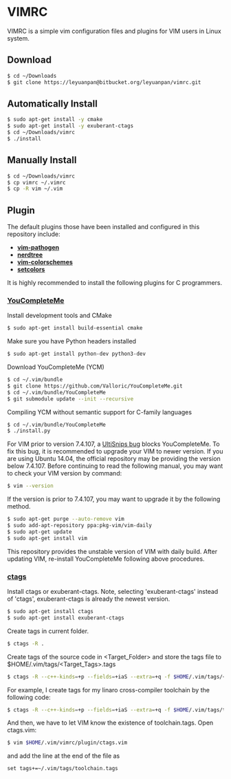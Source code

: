 # VIMRC #

VIMRC is a simple vim configuration files and plugins for VIM users in Linux system.

## Download ##
```bash
$ cd ~/Downloads
$ git clone https://leyuanpan@bitbucket.org/leyuanpan/vimrc.git
```

## Automatically Install ##
```bash
$ sudo apt-get install -y cmake
$ sudo apt-get install -y exuberant-ctags
$ cd ~/Downloads/vimrc
$ ./install
```

## Manually Install ##
```bash
$ cd ~/Downloads/vimrc
$ cp vimrc ~/.vimrc
$ cp -R vim ~/.vim
```

## Plugin ##
The default plugins those have been installed and configured in this repository include:

* [**vim-pathogen**](https://github.com/tpope/vim-pathogen)
* [**nerdtree**](https://github.com/scrooloose/nerdtree)
* [**vim-colorschemes**](https://github.com/flazz/vim-colorschemes)
* [**setcolors**](http://vim.wikia.com/wiki/Switch_color_schemes)

It is highly recommended to install the following plugins for C programmers.
### [**YouCompleteMe**](https://github.com/Valloric/YouCompleteMe) ###
Install development tools and CMake
```bash
$ sudo apt-get install build-essential cmake
```
Make sure you have Python headers installed
```bash
$ sudo apt-get install python-dev python3-dev
```
Download YouCompleteMe (YCM)
```bash
$ cd ~/.vim/bundle
$ git clone https://github.com/Valloric/YouCompleteMe.git
$ cd ~/.vim/bundle/YouCompleteMe
$ git submodule update --init --recursive
```
Compiling YCM without semantic support for C-family languages
```bash
$ cd ~/.vim/bundle/YouCompleteMe
$ ./install.py
```
For VIM prior to version 7.4.107, a [UltiSnips bug](https://github.com/Valloric/YouCompleteMe/issues/2337) blocks YouCompleteMe. To fix this bug, it is recommended to upgrade your VIM to newer version. If you are using Ubuntu 14.04, the official repository may be providing the version below 7.4.107. Before continuing to read the following manual, you may want to check your VIM version by command:
```bash
$ vim --version
```
If the version is prior to 7.4.107, you may want to upgrade it by the following method.
```bash
$ sudo apt-get purge --auto-remove vim
$ sudo add-apt-repository ppa:pkg-vim/vim-daily
$ sudo apt-get update
$ sudo apt-get install vim
```
This repository provides the unstable version of VIM with daily build. After updating VIM, re-install YouCompleteMe following above procedures.

### [**ctags**](http://ctags.sourceforge.net/) ###
Install ctags or exuberant-ctags. Note, selecting 'exuberant-ctags' instead of 'ctags', exuberant-ctags is already the newest version.
```bash
$ sudo apt-get install ctags
$ sudo apt-get install exuberant-ctags
```
Create tags in current folder.
```bash
$ ctags -R .
```
Create tags of the source code in <Target_Folder> and store the tags file to $HOME/.vim/tags/<Target_Tags>.tags
```bash
$ ctags -R --c++-kinds=+p --fields=+iaS --extra=+q -f $HOME/.vim/tags/<Target_Tags>.tags <Target_Folder>
```
For example, I create tags for my linaro cross-compiler toolchain by the following code:
```bash
$ ctags -R --c++-kinds=+p --fields=+iaS --extra=+q -f $HOME/.vim/tags/toolchain.tags /usr/local/toolchain-2014.12-gcc4.9/linaro-armv7ahf-2014.12-gcc4.9/arm-linux-gnueabihf
```
And then, we have to let VIM know the existence of toolchain.tags. Open ctags.vim:
```bash
$ vim $HOME/.vim/vimrc/plugin/ctags.vim
```
and add the line at the end of the file as
```viml
set tags+=~/.vim/tags/toolchain.tags
```